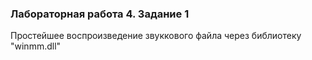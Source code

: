 ### Лабораторная работа 4. Задание 1

Простейшее воспроизведение звуккового файла через библиотеку "winmm.dll"
